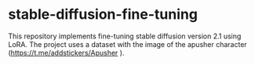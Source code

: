 # stable-diffusion-fine-tuning
This repository implements fine-tuning stable diffusion version 2.1 using LoRA.
The project uses a dataset with the image of the apusher character (https://t.me/addstickers/Apusher ).
